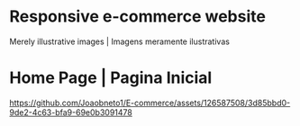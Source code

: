 # Responsive e-commerce website

Merely illustrative images | Imagens meramente ilustrativas

# Home Page | Pagina Inicial
https://github.com/Joaobneto1/E-commerce/assets/126587508/3d85bbd0-9de2-4c63-bfa9-69e0b3091478



